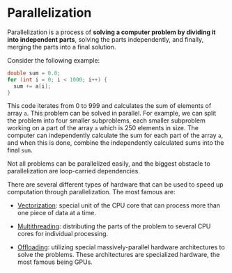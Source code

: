 # Parallelization

Parallelization is a process of **solving a computer problem by dividing it into
independent parts**, solving the parts independently, and finally, merging the
parts into a final solution.

Consider the following example:

```c
double sum = 0.0;
for (int i = 0; i < 1000; i++) {
  sum += a[i];
}
```

This code iterates from 0 to 999 and calculates the sum of elements of array
`a`. This problem can be solved in parallel. For example, we can split the
problem into four smaller subproblems, each smaller subproblem working on a part
of the array `a` which is 250 elements in size. The computer can independently
calculate the sum for each part of the array `a`, and when this is done, combine
the independently calculated sums into the final `sum`.

Not all problems can be parallelized easily, and the biggest obstacle to
parallelization are loop-carried dependencies.

There are several different types of hardware that can be used to speed up
computation through parallelization. The most famous are:

* [Vectorization](/Glossary/Vectorization.md): special unit of the CPU core that
can process more than one piece of data at a time.

* [Multithreading](/Glossary/Multithreading.md): distributing the parts of the
problem to several CPU cores for individual processing.

* [Offloading](/Glossary/Offloading.md): utilizing special massively-parallel
hardware architectures to solve the problems. These architectures are
specialized hardware, the most famous being GPUs.
